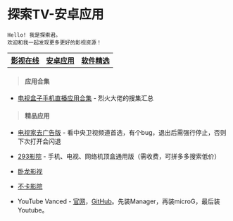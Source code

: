 # 探索TV-安卓应用

    Hello! 我是探索君。
    欢迎和我一起发现更多更好的影视资源！

<table>
<tr>
<th><a href="index.html">影视在线</a></th>
<th><a href="motvapp.html">安卓应用</a></th>
<th><a href="pcsoft.html">软件精选</a></th>
</tr>
</table>

> #### 应用合集

* [电视盒子手机直播应用合集](https://apphot.cc/27447.html) - 烈火大佬的搜集汇总<br>

> #### 精品应用

* [电视家去广告版](https://tywanji.lanzouo.com/iChxix3jikd) - 看中央卫视频道首选，有个bug，退出后需强行停止，否则下次打开会闪退

* [293影院](http://www.293so.com) - 手机、电视、网络机顶盒通用版（需收费，可拼多多搜索低价）

* [卧龙影视](https://www.wolong.tv)

* [不卡影院](https://buka6.app)

* YouTube Vanced - [官网](https://vancedapp.com/)，[GitHub](https://github.com/YTVanced/VancedManager)。先装Manager，再装microG，最后装Youtube。
